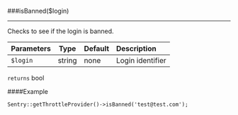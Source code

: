 <a id="isBanned"></a>
###isBanned($login)

----------

Checks to see if the login is banned.

Parameters                   | Type            | Default       | Description
:--------------------------- | :-------------: | :------------ | :--------------
`$login`                     | string          | none          | Login identifier

`returns` bool

####Example

	Sentry::getThrottleProvider()->isBanned('test@test.com');